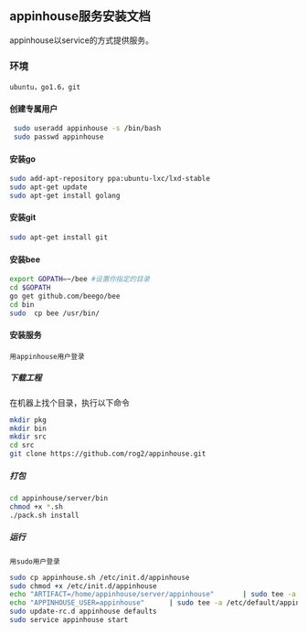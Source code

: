 ## appinhouse服务安装文档

appinhouse以service的方式提供服务。

### 环境

`ubuntu，go1.6，git`

#### 创建专属用户
```bash
 sudo useradd appinhouse -s /bin/bash
 sudo passwd appinhouse
 ```
#### 安装go
```bash
sudo add-apt-repository ppa:ubuntu-lxc/lxd-stable
sudo apt-get update
sudo apt-get install golang
```
#### 安装git

```bash
sudo apt-get install git
```

#### 安装bee

```bash
export GOPATH=~/bee #设置你指定的目录
cd $GOPATH
go get github.com/beego/bee
cd bin
sudo  cp bee /usr/bin/
```

#### 安装服务

`用appinhouse用户登录`

##### 下载工程

在机器上找个目录，执行以下命令

```bash
mkdir pkg
mkdir bin
mkdir src
cd src
git clone https://github.com/rog2/appinhouse.git
```
##### 打包

```bash
cd appinhouse/server/bin
chmod +x *.sh
./pack.sh install 
```

##### 运行

`用sudo用户登录`

```bash
sudo cp appinhouse.sh /etc/init.d/appinhouse
sudo chmod +x /etc/init.d/appinhouse
echo "ARTIFACT=/home/appinhouse/server/appinhouse"       | sudo tee -a /etc/default/appinhouse
echo "APPINHOUSE_USER=appinhouse"      | sudo tee -a /etc/default/appinhouse
sudo update-rc.d appinhouse defaults
sudo service appinhouse start
```

